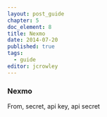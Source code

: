 ```yaml
---
layout: post_guide
chapter: 5
doc_element: 8
title: Nexmo
date: 2014-07-20
published: true
tags:
  - guide
editor: jcrowley
---
```


### Nexmo
From, secret, api key, api secret



